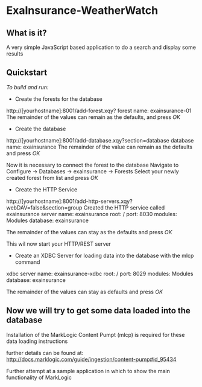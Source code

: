 # ExaInsurance-WeatherWatch

## What is it?

A very simple JavaScript based application to do a search and display some results

## Quickstart

*To build and run:*

* Create the forests for the database

http://[yourhostname]:8001/add-forest.xqy?
forest name:    exainsurance-01
The remainder of the values can remain as the defaults, and press _OK_

* Create the database

http://[yourhostname]:8001/add-database.xqy?section=database
database name:  exainsurance
The remainder of the value can remain as the defaults and press _OK_

Now it is necessary to connect the forest to the database
Navigate to Configure -> Databases -> exainsurance -> Forests
Select your newly created forest from list and press _OK_

* Create the HTTP Service

http://[yourhostname]:8001/add-http-servers.xqy?webDAV=false&section=group
Created the HTTP service called exainsurance
server name:    exainsurance
root:           /
port:           8030
modules:        Modules
database:       exainsurance

The remainder of the values can stay as the defaults and press _OK_

This wil now start your HTTP/REST server

* Create an XDBC Server for loading data into the database with the mlcp command

xdbc server name:   exainsurance-xdbc
root:               /
port:               8029
modules:            Modules
database:           exainsurance

The remainder of the values can stay as defaults and press _OK_


## Now we will try to get some data loaded into the database

Installation of the MarkLogic Content Pumpt (mlcp) is required for these data loading instructions

further details can be found at: http://docs.marklogic.com/guide/ingestion/content-pump#id_95434


Further attempt at a sample application in which to show the main functionality of MarkLogic 
